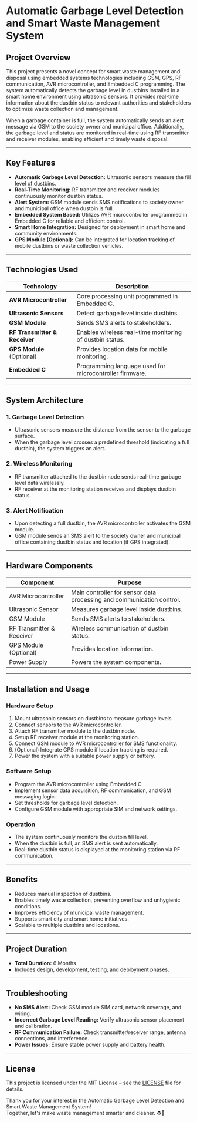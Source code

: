 # Automatic Garbage Level Detection and Smart Waste Management System

## Project Overview

This project presents a novel concept for smart waste management and disposal using embedded systems technologies including GSM, GPS, RF communication, AVR microcontroller, and Embedded C programming. The system automatically detects the garbage level in dustbins installed in a smart home environment using ultrasonic sensors. It provides real-time information about the dustbin status to relevant authorities and stakeholders to optimize waste collection and management.

When a garbage container is full, the system automatically sends an alert message via GSM to the society owner and municipal office. Additionally, the garbage level and status are monitored in real-time using RF transmitter and receiver modules, enabling efficient and timely waste disposal.

---

## Key Features

- **Automatic Garbage Level Detection:** Ultrasonic sensors measure the fill level of dustbins.
- **Real-Time Monitoring:** RF transmitter and receiver modules continuously monitor dustbin status.
- **Alert System:** GSM module sends SMS notifications to society owner and municipal office when dustbin is full.
- **Embedded System Based:** Utilizes AVR microcontroller programmed in Embedded C for reliable and efficient control.
- **Smart Home Integration:** Designed for deployment in smart home and community environments.
- **GPS Module (Optional):** Can be integrated for location tracking of mobile dustbins or waste collection vehicles.

---

## Technologies Used

| Technology    | Description                                         |
|---------------|-----------------------------------------------------|
| **AVR Microcontroller** | Core processing unit programmed in Embedded C. |
| **Ultrasonic Sensors**  | Detect garbage level inside dustbins.         |
| **GSM Module**          | Sends SMS alerts to stakeholders.             |
| **RF Transmitter & Receiver** | Enables wireless real-time monitoring of dustbin status. |
| **GPS Module** (Optional) | Provides location data for mobile monitoring.   |
| **Embedded C**          | Programming language used for microcontroller firmware. |

---

## System Architecture

### 1. Garbage Level Detection

- Ultrasonic sensors measure the distance from the sensor to the garbage surface.
- When the garbage level crosses a predefined threshold (indicating a full dustbin), the system triggers an alert.

### 2. Wireless Monitoring

- RF transmitter attached to the dustbin node sends real-time garbage level data wirelessly.
- RF receiver at the monitoring station receives and displays dustbin status.

### 3. Alert Notification

- Upon detecting a full dustbin, the AVR microcontroller activates the GSM module.
- GSM module sends an SMS alert to the society owner and municipal office containing dustbin status and location (if GPS integrated).

---

## Hardware Components

| Component           | Purpose                                  |
|---------------------|------------------------------------------|
| AVR Microcontroller  | Main controller for sensor data processing and communication control. |
| Ultrasonic Sensor   | Measures garbage level inside dustbins.  |
| GSM Module          | Sends SMS alerts to stakeholders.        |
| RF Transmitter & Receiver | Wireless communication of dustbin status. |
| GPS Module (Optional) | Provides location information.           |
| Power Supply        | Powers the system components.             |

---

## Installation and Usage

### Hardware Setup

1. Mount ultrasonic sensors on dustbins to measure garbage levels.
2. Connect sensors to the AVR microcontroller.
3. Attach RF transmitter module to the dustbin node.
4. Setup RF receiver module at the monitoring station.
5. Connect GSM module to AVR microcontroller for SMS functionality.
6. (Optional) Integrate GPS module if location tracking is required.
7. Power the system with a suitable power supply or battery.

### Software Setup

- Program the AVR microcontroller using Embedded C.
- Implement sensor data acquisition, RF communication, and GSM messaging logic.
- Set thresholds for garbage level detection.
- Configure GSM module with appropriate SIM and network settings.

### Operation

- The system continuously monitors the dustbin fill level.
- When the dustbin is full, an SMS alert is sent automatically.
- Real-time dustbin status is displayed at the monitoring station via RF communication.

---

## Benefits

- Reduces manual inspection of dustbins.
- Enables timely waste collection, preventing overflow and unhygienic conditions.
- Improves efficiency of municipal waste management.
- Supports smart city and smart home initiatives.
- Scalable to multiple dustbins and locations.

---

## Project Duration

- **Total Duration:** 6 Months
- Includes design, development, testing, and deployment phases.

---

## Troubleshooting

- **No SMS Alert:** Check GSM module SIM card, network coverage, and wiring.
- **Incorrect Garbage Level Reading:** Verify ultrasonic sensor placement and calibration.
- **RF Communication Failure:** Check transmitter/receiver range, antenna connections, and interference.
- **Power Issues:** Ensure stable power supply and battery health.

---

## License

This project is licensed under the MIT License – see the [LICENSE](LICENSE) file for details.


Thank you for your interest in the Automatic Garbage Level Detection and Smart Waste Management System!  
Together, let's make waste management smarter and cleaner. ♻️🚮
